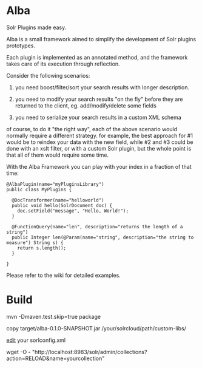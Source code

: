 # Alba

Solr Plugins made easy.

Alba is a small framework aimed to simplify the development of Solr plugins prototypes. 

Each plugin is implemented as an annotated method, and the framework takes care of its execution through reflection.

Consider the following scenarios:

1) you need boost/filter/sort your search results with longer description.

2) you need to modify your search results "on the fly" before they are returned to the client, eg. add/modify/delete some fields

3) you need to serialize your search results in a custom XML schema 

of course, to do it "the right way", each of the above scenario would normally require a different strategy.
for example, the best approach for #1 would be to reindex your data with the new field, while #2 and #3 could be done with an xslt filter, or with a custom Solr plugin, but the whole point is that all of them would require some time.

With the Alba Framework you can play with your index in a fraction of that time:

    @AlbaPlugin(name="myPluginsLibrary")
    public class MyPlugins {
        
      @DocTransformer(name="helloworld")
      public void hello(SolrDocument doc) {
        doc.setField("message", "Hello, World!");
      }
        
      @FunctionQuery(name="len", description="returns the length of a string")
      public Integer len(@Param(name="string", description="the string to measure") String s) {
        return s.length();
      }
      
    }

Please refer to the wiki for detailed examples.

Build
==
mvn -Dmaven.test.skip=true package 

copy target/alba-0.1.0-SNAPSHOT.jar /your/solrcloud/path/custom-libs/

[edit](https://github.com/leonardofoderaro/alba/wiki/Setup) your sorlconfig.xml

wget -O - "http://localhost:8983/solr/admin/collections?action=RELOAD&name=yourcollection"

